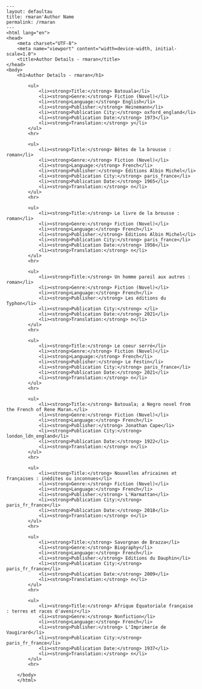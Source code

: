 
    ---
    layout: defaultau
    title: rmaran'Author Name 
    permalink: /rmaran
    ---
    <html lang="en">
    <head>
        <meta charset="UTF-8">
        <meta name="viewport" content="width=device-width, initial-scale=1.0">
        <title>Author Details - rmaran</title>
    </head>
    <body>
        <h1>Author Details - rmaran</h1>
        
            <ul>
                <li><strong>Title:</strong> Batouala</li>
                <li><strong>Genre:</strong> Fiction (Novel)</li>
                <li><strong>Language:</strong> English</li>
                <li><strong>Publisher:</strong> Heinemann</li>
                <li><strong>Publication City:</strong> oxford_england</li>
                <li><strong>Publication Date:</strong> 1973</li>
                <li><strong>Translation:</strong> y</li>
            </ul>
            <hr>
            
            <ul>
                <li><strong>Title:</strong> Bêtes de la brousse : roman</li>
                <li><strong>Genre:</strong> Fiction (Novel)</li>
                <li><strong>Language:</strong> French</li>
                <li><strong>Publisher:</strong> Éditions Albin Michel</li>
                <li><strong>Publication City:</strong> paris_france</li>
                <li><strong>Publication Date:</strong> 1965</li>
                <li><strong>Translation:</strong> n</li>
            </ul>
            <hr>
            
            <ul>
                <li><strong>Title:</strong> Le livre de la brousse : roman</li>
                <li><strong>Genre:</strong> Fiction (Novel)</li>
                <li><strong>Language:</strong> French</li>
                <li><strong>Publisher:</strong> Éditions Albin Michel</li>
                <li><strong>Publication City:</strong> paris_france</li>
                <li><strong>Publication Date:</strong> 1956</li>
                <li><strong>Translation:</strong> n</li>
            </ul>
            <hr>
            
            <ul>
                <li><strong>Title:</strong> Un homme pareil aux autres : roman</li>
                <li><strong>Genre:</strong> Fiction (Novel)</li>
                <li><strong>Language:</strong> French</li>
                <li><strong>Publisher:</strong> Les éditions du Typhon</li>
                <li><strong>Publication City:</strong> </li>
                <li><strong>Publication Date:</strong> 2021</li>
                <li><strong>Translation:</strong> n</li>
            </ul>
            <hr>
            
            <ul>
                <li><strong>Title:</strong> Le coeur serré</li>
                <li><strong>Genre:</strong> Fiction (Novel)</li>
                <li><strong>Language:</strong> French</li>
                <li><strong>Publisher:</strong> Le Festin</li>
                <li><strong>Publication City:</strong> paris_france</li>
                <li><strong>Publication Date:</strong> 2021</li>
                <li><strong>Translation:</strong> n</li>
            </ul>
            <hr>
            
            <ul>
                <li><strong>Title:</strong> Batouala; a Negro novel from the French of Rene Maran.</li>
                <li><strong>Genre:</strong> Fiction (Novel)</li>
                <li><strong>Language:</strong> French</li>
                <li><strong>Publisher:</strong> Jonathan Cape</li>
                <li><strong>Publication City:</strong> london_ldn_england</li>
                <li><strong>Publication Date:</strong> 1922</li>
                <li><strong>Translation:</strong> n</li>
            </ul>
            <hr>
            
            <ul>
                <li><strong>Title:</strong> Nouvelles africaines et françaises : inédites ou inconnues</li>
                <li><strong>Genre:</strong> Fiction (Novel)</li>
                <li><strong>Language:</strong> French</li>
                <li><strong>Publisher:</strong> L'Harmattan</li>
                <li><strong>Publication City:</strong> paris_fr_france</li>
                <li><strong>Publication Date:</strong> 2018</li>
                <li><strong>Translation:</strong> n</li>
            </ul>
            <hr>
            
            <ul>
                <li><strong>Title:</strong> Savorgnan de Brazza</li>
                <li><strong>Genre:</strong> Biography</li>
                <li><strong>Language:</strong> French</li>
                <li><strong>Publisher:</strong> Editions du Dauphin</li>
                <li><strong>Publication City:</strong> paris_fr_france</li>
                <li><strong>Publication Date:</strong> 2009</li>
                <li><strong>Translation:</strong> n</li>
            </ul>
            <hr>
            
            <ul>
                <li><strong>Title:</strong> Afrique Équatoriale française : terres et races d'avenir</li>
                <li><strong>Genre:</strong> Nonfiction</li>
                <li><strong>Language:</strong> French</li>
                <li><strong>Publisher:</strong> L'Imprimerie de Vaugirard</li>
                <li><strong>Publication City:</strong> paris_fr_france</li>
                <li><strong>Publication Date:</strong> 1937</li>
                <li><strong>Translation:</strong> n</li>
            </ul>
            <hr>
            
        </body>
        </html>
        